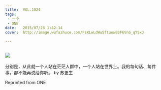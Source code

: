 ```yaml
---
title:	VOL.1024
tags:
 - 一个
 - ONE
date:	2015/07/28 1:42:14
cover:	http://image.wufazhuce.com/FsKLwLdWuSftuowB3F6VnG_qY5xJ

---
```

![](http://image.wufazhuce.com/FsKLwLdWuSftuowB3F6VnG_qY5xJ)
---

分别是，从此就一个人站在茫茫人群中，一个人站在世界上。我的每句话、每件事，都不能再说给你听。 by 苏更生
 
Reprinted from ONE
